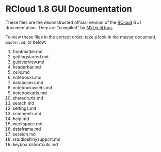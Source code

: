 # RCloud 1.8 GUI Documentation

These files are the deconstructed official version of the [RCloud](http://rcloud.social) GUI documentation. They are "compiled" by [MkTechDocs](https://github.com/att/mktechdocs).

To view these files in the correct order, take a look in the master document, `master.md`, or below:

1. frontmatter.md
2. gettingstarted.md
3. guioverview.md
4. headerbar.md
5. cells.md
6. notebooks.md
7. dataaccess.md
8. notebookassets.md
9. notebookurls.md
10. sharedrurls.md
11. search.md
12. settings.md
13. comments.md
14. help.md
15. workspace.md
16. dataframe.md
17. session.md
18. rstudioshinysupport.md
19. keyboardshortcuts.md
